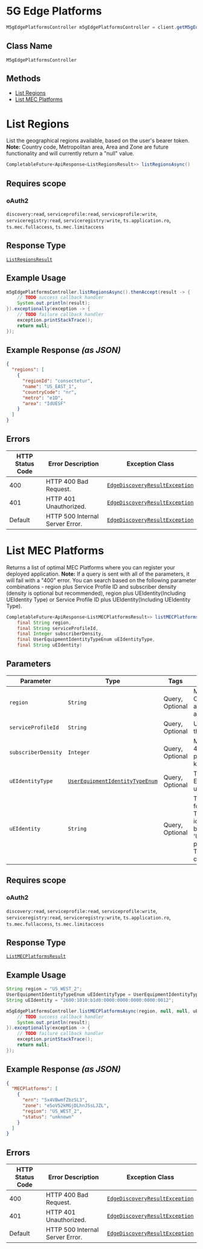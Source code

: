 # 5G Edge Platforms

```java
M5gEdgePlatformsController m5gEdgePlatformsController = client.getM5gEdgePlatformsController();
```

## Class Name

`M5gEdgePlatformsController`

## Methods

* [List Regions](../../doc/controllers/5g-edge-platforms.md#list-regions)
* [List MEC Platforms](../../doc/controllers/5g-edge-platforms.md#list-mec-platforms)


# List Regions

List the geographical regions available, based on the user's bearer token. **Note:** Country code, Metropolitan area, Area and Zone are future functionality and will currently return a "null" value.

```java
CompletableFuture<ApiResponse<ListRegionsResult>> listRegionsAsync()
```

## Requires scope

### oAuth2

`discovery:read`, `serviceprofile:read`, `serviceprofile:write`, `serviceregistry:read`, `serviceregistry:write`, `ts.application.ro`, `ts.mec.fullaccess`, `ts.mec.limitaccess`

## Response Type

[`ListRegionsResult`](../../doc/models/list-regions-result.md)

## Example Usage

```java
m5gEdgePlatformsController.listRegionsAsync().thenAccept(result -> {
    // TODO success callback handler
    System.out.println(result);
}).exceptionally(exception -> {
    // TODO failure callback handler
    exception.printStackTrace();
    return null;
});
```

## Example Response *(as JSON)*

```json
{
  "regions": [
    {
      "regionId": "consectetur",
      "name": "US_EAST_1",
      "countryCode": "nr",
      "metro": "e1D",
      "area": "IdUESF"
    }
  ]
}
```

## Errors

| HTTP Status Code | Error Description | Exception Class |
|  --- | --- | --- |
| 400 | HTTP 400 Bad Request. | [`EdgeDiscoveryResultException`](../../doc/models/edge-discovery-result-exception.md) |
| 401 | HTTP 401 Unauthorized. | [`EdgeDiscoveryResultException`](../../doc/models/edge-discovery-result-exception.md) |
| Default | HTTP 500 Internal Server Error. | [`EdgeDiscoveryResultException`](../../doc/models/edge-discovery-result-exception.md) |


# List MEC Platforms

Returns a list of optimal MEC Platforms where you can register your deployed application. **Note:** If a query is sent with all of the parameters, it will fail with a "400" error. You can search based on the following parameter combinations - region plus Service Profile ID and subscriber density (density is optional but recommended), region plus UEIdentity(Including UEIdentity Type) or Service Profile ID plus UEIdentity(Including UEIdentity Type).

```java
CompletableFuture<ApiResponse<ListMECPlatformsResult>> listMECPlatformsAsync(
    final String region,
    final String serviceProfileId,
    final Integer subscriberDensity,
    final UserEquipmentIdentityTypeEnum uEIdentityType,
    final String uEIdentity)
```

## Parameters

| Parameter | Type | Tags | Description |
|  --- | --- | --- | --- |
| `region` | `String` | Query, Optional | MEC region name. Current valid values are US_WEST_2 and US_EAST_1. |
| `serviceProfileId` | `String` | Query, Optional | Unique identifier of the service profile. |
| `subscriberDensity` | `Integer` | Query, Optional | Minimum number of 4G/5G subscribers per square kilometer. |
| `uEIdentityType` | [`UserEquipmentIdentityTypeEnum`](../../doc/models/user-equipment-identity-type-enum.md) | Query, Optional | Type of User Equipment identifier used in `UEIdentity`. |
| `uEIdentity` | `String` | Query, Optional | The identifier value for User Equipment. The type of identifier is defined by the 'UEIdentityType' parameter. The`IPAddress`format can be IPv4 or IPv6. |

## Requires scope

### oAuth2

`discovery:read`, `serviceprofile:read`, `serviceprofile:write`, `serviceregistry:read`, `serviceregistry:write`, `ts.application.ro`, `ts.mec.fullaccess`, `ts.mec.limitaccess`

## Response Type

[`ListMECPlatformsResult`](../../doc/models/list-mec-platforms-result.md)

## Example Usage

```java
String region = "US_WEST_2";
UserEquipmentIdentityTypeEnum uEIdentityType = UserEquipmentIdentityTypeEnum.IPADDRESS;
String uEIdentity = "2600:1010:b1d0:0000:0000:0000:0000:0012";

m5gEdgePlatformsController.listMECPlatformsAsync(region, null, null, uEIdentityType, uEIdentity).thenAccept(result -> {
    // TODO success callback handler
    System.out.println(result);
}).exceptionally(exception -> {
    // TODO failure callback handler
    exception.printStackTrace();
    return null;
});
```

## Example Response *(as JSON)*

```json
{
  "MECPlatforms": [
    {
      "ern": "5x4VBwmfZbzSL3",
      "zone": "e5oV52kMGjDLhnJSsLJZL",
      "region": "US_WEST_2",
      "status": "unknown"
    }
  ]
}
```

## Errors

| HTTP Status Code | Error Description | Exception Class |
|  --- | --- | --- |
| 400 | HTTP 400 Bad Request. | [`EdgeDiscoveryResultException`](../../doc/models/edge-discovery-result-exception.md) |
| 401 | HTTP 401 Unauthorized. | [`EdgeDiscoveryResultException`](../../doc/models/edge-discovery-result-exception.md) |
| Default | HTTP 500 Internal Server Error. | [`EdgeDiscoveryResultException`](../../doc/models/edge-discovery-result-exception.md) |

